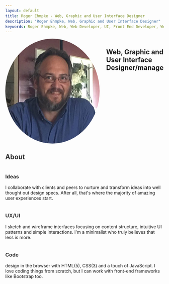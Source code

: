 ```yaml
---
layout: default
title: Roger Ehmpke - Web, Graphic and User Interface Designer
description: "Roger Ehmpke, Web, Graphic and User Interface Designer"
keywords: Roger Ehmpke, Web, Web Developer, UI, Front End Developer, Web Designer,
---
```

<section class="hero-shot">
  <div class="row space-top double">
    <div class="column small-centered large-centered">
      <div class="columns">
        <img src="/assets/img/roger.jpg" style="border-radius: 50%;border: 0 solid white;margin:0 auto;"/>
        <h2>Web, Graphic and User Interface Designer/manager</h2>
        <p>I find solutions to web design problems. I live and breath html, css, and javascript. I work for Kankakee Community College as the <a href="http://www.kcc.edu">KCC.edu</a> web manager.</p>
        <p>I've use over 20 years of web design to address design problems</p>
        <p>I'm currently available for part-time/contract work and web development opportunities.
​​​​​​​Contact me or reach out via Social Media.</p>
      </div>
      <div class="large-5 medium-5 columns">
      </div>
    </div>
  </div>
</section>
<section id="why">
    <div class="container">
        <div class="row space-top">
          <div class="column">
            <div class="columns large-12 text-center">
                <h2 class="section-heading" style="color:#333333;">About</h2>
                <hr class="primary">
                <br>
            </div>
          </div>
        </div>
    </div>
    <div class="container">
        <div class="row">
          <div class="column">
            <div class="columns large-3 medium-6 text-center">
                <div class="service-box">
                    <i class="fa fa-4x fa-diamond wow bounceIn text-primary" style="color:#fdcc52;"></i>
                    <h3 style="color:#333333;">Ideas</h3>
                    <p class="text-muted">I collaborate with clients and peers to nurture and transform ideas into well thought out design specs. After all, that's where the majority of amazing user experiences start.</p>
                </div>
            </div>
            <div class="columns large-3 medium-6 text-center">
                <div class="service-box">
                    <i class="fa fa-4x fa-magic wow bounceIn text-primary" style="color:#fdcc52;" data-wow-delay=".2s"></i>
                    <h3 style="color:#333333;">UX/UI</h3>
                    <p class="text-muted">I sketch and wireframe interfaces focusing on content structure, intuitive UI patterns and simple interactions. I'm a minimalist who truly believes that less is more.</p>
                </div>
            </div>
                <div class="columns large-3 medium-6 text-center">
                <div class="service-box">
                    <i class="fa fa-4x fa-code wow bounceIn text-primary" style="color:#fdcc52;" data-wow-delay=".3s"></i>
                    <h3 style="color:#333333;">Code</h3>
                    <p class="text-muted"> design in the browser with HTML(5), CSS(3) and a touch of JavaScript. I love coding things from scratch, but I can work with front-end frameworks like Bootstrap too.</p>
                </div>
              </div>
            </div>
        </div>
    </div>
</section>
